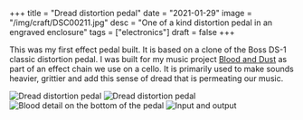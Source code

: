 +++
title = "Dread distortion pedal"
date = "2021-01-29"
image = "/img/craft/DSC00211.jpg"
desc = "One of a kind distortion pedal in an engraved enclosure"
tags = ["electronics"]
draft = false
+++

This was my first effect pedal built. It is based on a clone of the Boss DS-1 classic distortion pedal. I was built for my music project [Blood and Dust](https://blood-and-dust.com) as part of an effect chain we use on a cello. It is primarily used to make sounds heavier, grittier and add this sense of dread that is permeating our music.

![Dread distortion pedal](/img/craft/DSC00211.jpg "Dread distortion pedal")
![Dread distortion pedal](/img/craft/DSC00208.jpg "Dread distortion pedal")
![Blood detail on the bottom of the pedal](/img/craft/DSC00215.png "Blood detail on the bottom of the pedal")
![Input and output](/img/craft/DSC00217.jpg "Input and output")
